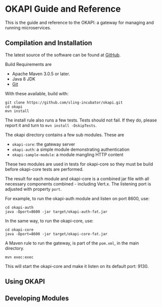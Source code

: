 # OKAPI Guide and Reference

This is the guide and reference to the OKAPI: a gateway for
managing and running microservices.

## Compilation and Installation

The latest source of the software can be found at
[GitHub](https://github.com/sling-incubator/okapi).

Build Requirements are

 * Apache Maven 3.0.5 or later.
 * Java 8 JDK
 * [Git](https://git-scm.com)

With these available, build with:

```
git clone https://github.com/sling-incubator/okapi.git
cd okapi
mvn install
```

The install rule also runs a few tests. Tests should not fail.
If they do, please report it and turn to `mvn install -DskipTests`.

The okapi directory contains a few sub modules. These are

 * `okapi-core`: the gateway server
 * `okapi-auth`: a simple module demonstrating authentication
 * `okapi-sample-module`: a module mangling HTTP content

These two modules are used in tests for okapi-core so they must be build
before okapi-core tests are performed.

The result for each module and okapi-core is a combined jar file
with all necessary components combined - including Vert.x. The listening
port is adjusted with property `port`.

For example, to run the okapi-auth module and listen on port 8600, use:

```
cd okapi-auth
java -Dport=8600 -jar target/okapi-auth-fat.jar
```

In the same way, to run the okapi-core, use:
```
cd okapi-core
java -Dport=8600 -jar target/okapi-core-fat.jar
```

A Maven rule to run the gateway, is part of the `pom.xml`, in the
main directory.

```
mvn exec:exec
```
This will start the okapi-core and make it listen on its default port: 9130.

## Using OKAPI

## Developing Modules

